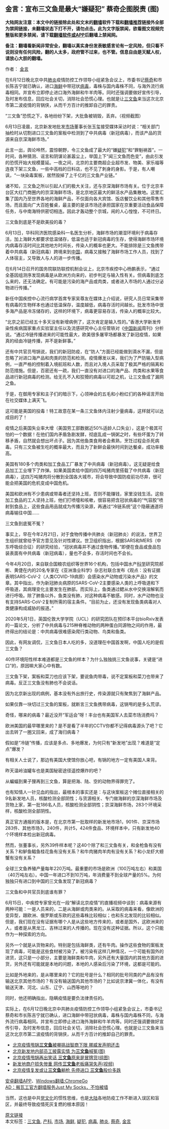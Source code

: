  <h2>金言：宣布三文鱼是最大“嫌疑犯” 蔡奇企图脱责 (图)</h2> <p class="notice"><b>大陆网友注意：本文中的链接除此处和文末的<a href="https://github.com/bannedbook/fanqiang" >翻墙</a>软件下载和<a href="https://github.com/killgcd/justmysocks/blob/master/README.md">翻墙推荐</a>链接外全部为禁网链接，未翻墙状态下打不开，请勿点击。此为文字版禁闻，欲看图文视频完整版和更多禁闻，请下载<a href="https://github.com/bannedbook/fanqiang">翻墙软件或APP</a>后翻墙上禁闻网。</p><p>备注：翻墙看新闻非常安全，翻墙以真实身份发表敏感言论有一定风险，但只看不说则没有任何风险，翻的人太多，政府管不过来，也不管。信息自由是天赋人权，请放心大胆的翻墙。</b></p>  <div class="entry"> <p>作者： <a href="https://www.bannedbook.org/bnews/tag/%E9%87%91%E8%A8%80/" class="st_tag internal_tag" rel="tag" title="标签 金言 下的日志">金言</a></p> <p id="summary">在6月12日晚北京中共<a href="https://www.bannedbook.org/bnews/tag/%e8%82%ba%e7%82%8e/" class="st_tag internal_tag" rel="tag" title="标签 肺炎 下的日志">肺炎</a>疫情防控工作领导小组紧急会议上，市委书记<a href="https://www.bannedbook.org/bnews/tag/%e8%94%a1%e5%a5%87/" class="st_tag internal_tag" rel="tag" title="标签 蔡奇 下的日志">蔡奇</a>和市长陈吉宁就已确认，进口<a href="https://www.bannedbook.org/bnews/tag/%E6%B5%B7%E9%B2%9C/" class="st_tag internal_tag" rel="tag" title="标签 海鲜 下的日志">海鲜</a>中带冠状<a href="https://www.bannedbook.org/bnews/tag/%e7%97%85%e6%af%92/" class="st_tag internal_tag" rel="tag" title="标签 病毒 下的日志">病毒</a>，毒株与国内毒株不同，与海外流行病毒相同。并宣布立即停止进口海外海鲜和牛羊肉等。同时还强调要做好宣传引导，及时发布信息，回应社会关切，消除社会恐慌心理。也就是让<a href="https://www.bannedbook.org/bnews/tag/%e4%b8%89%e6%96%87%e9%b1%bc/" class="st_tag internal_tag" rel="tag" title="标签 三文鱼 下的日志">三文鱼</a>来当这次北京市第二波疫情的背锅侠，从而千方百计的推卸自己的罪责。</p> <p id="conimg">“三文鱼”恐慌之下，各地纷纷下架，大批鱼被销毁，丢弃。（视频截图）</p> <p>6月13日凌晨，北京新发地批发<a href="https://www.bannedbook.org/bnews/tag/%E5%B8%82%E5%9C%BA/" class="st_tag internal_tag" rel="tag" title="标签 市场 下的日志">市场</a>董事长张玉玺接受媒体采访时说：“相关部门抽检时从切割进口三文鱼的案板中检测到了中共病毒（新冠病毒），而该产品的货源来自京深海鲜市场。”</p> <p>此言一出，舆论哗然，震惊朝野，令三文鱼成了最大的“嫌<a href="https://www.bannedbook.org/bnews/tag/%E7%96%91%E7%8A%AF/" class="st_tag internal_tag" rel="tag" title="标签 疑犯 下的日志">疑犯</a>”和“罪魁祸首”。一时间，各种猜测、谣言和阴谋论甚嚣尘上，举国上下“闻三文鱼而色变”，由此引发的恐慌开始大规模蔓延。一夜之间，北京的主要商超企业超市发、物美、家乐福等连夜下架三文鱼，一些中高档的日料店，也不见了刺身的身影。于是，有人嘲讽，“一块染毒案板，居然毁掉了上千亿的三文鱼产业链。”</p> <p>诸不知，三文鱼之所以引起人们的极大关注，还与京深海鲜市场有关。位于北京丰台区大红门商圈内的京深海鲜市场，是北京地区最大的鲜活水产品集散地。这里汇集了国内乃至世界各地的海鲜产品，不仅面向各大宾馆、饭店餐饮业和其他零售市场，而且面向广大百姓餐桌，最主要的是该市场还承担国家在京重要活动食品保障任务，与中南海特供密切相连。因此才轰动整个京城，闹的人心惶惶，不可终日。</p> <p>三文鱼到底是不是欧美投的毒？</p> <p>6月13日，华科同济医院感染科一名医生分析，海鲜市场的潮湿环境利于病毒存活，加上海鲜大都要求低温储存，低温也适于新冠病毒的生存，使得海鲜市场环境内病毒存活时间比其他地方时间长，传染人的概率也更大。不能排除是三文鱼携带着中共病毒（新冠病毒）跨境来到<span class='wp_keywordlink_affiliate'><a href="https://www.bannedbook.org/" title="中国" target="_blank">中国</a></span>，病毒又接触了海鲜市场工作人员，找到了人体宿主，又导致人与人的进一步传播。</p> <p>在6月14日召开的国务院联防联控机制会议上，北京市疾控中心杨鹏表示，“通过全基因组测序发现病毒是从欧洲方向来的，初步判定与输入性有关。但病毒到底怎么来的，还无法确定。有可能是污染的海产品或肉类，或者进入市场的人通过分泌物进行传播。”</p> <p>新任中国疾控中心流行病学首席专家吴尊友在媒体上介绍说，研究人员日常采集带有病毒的生物样本也通过低温保存，温度越低，病毒存活时间越长。批发市场中很多海产品是冷冻储存的，这样的环境下，病毒更容易存活，传染人的概率比较大。</p>  <p>“北京之前已经五十多天没有新增病例了，这次肯定是输入性的。”香港大学新发传染性疾病国家重点实验室主任以及流感研究中心主任管轶对《<span class='wp_keywordlink_affiliate'><a href="https://www.bannedbook.org/bnews/cnnews/" title="中国新闻">中国新闻</a></span>周刊》分析说。“通过冷链传播进来的可能性最大，欧美很多屠宰场都暴发了新冠疫情，如果真的经由冷链传播，并不是新鲜事。”</p> <p>还有中共官员甩锅说，我们的新冠防疫，在“防人”方面已经能做到滴水不漏，但是忽略了对进口海产品和肉类的防范和检测。疫情爆发以来，我们为了严防输入型病例，一直严格的控制着入境航班和人数，而且对入境人员采取了极其严格的隔离和防范措施。但是，百密还有一疏，我们一直没有对进口的海产品、肉类和水果等食品进行新冠病毒的检测。给无孔不入和狡猾的病毒以可趁之机，让三文鱼成了漏网之鱼。</p> <p>于是，在御用专家和主子们的暗示下，心领神会的五毛和小粉红们的各种谣言开始在社交媒体上满天飞。</p> <p>这可能是美国的投毒！特工故意在某一条三文鱼体内注射少量病毒，这样就可以达成目的了！</p> <p>疫情之后美国失业率大增（美国劳工部数据近50%适龄人口失业），这是个极其可怕的一个数据！在他们国内矛盾急剧发酵，彻底乱成一锅粥之时，有些坏蛋为了转移矛盾，自然就会想出坏点子。因为其他鱼类食用者会煮熟，烹饪过程会杀死病毒。只有三文鱼被生吃的概率最大，而且为了新鲜会最快时间到达餐桌，成功率极高。</p> <p>美国有180多个肉类和加工食品工厂暴发了中共病毒（新冠病毒）。这无疑是给食品加工工业埋下了炸弹。如果美国卖给中国的四万吨猪肉里搭载了中共病毒（新冠病毒），这四万吨猪肉将分散到全国各大城市，将会导致中国防疫前功尽弃，很可能会把美国的危机变成中国危机。</p> <p>美国和欧洲有不少患病或带毒者还坚持上班，否则不能赚钱，家里没钱生活。这些加工食品的工人坚持上班，他们打喷嚏和咳嗽，很容易把含冠状病毒的“气容胶”喷射到食品上，这些食品用品就成为传播污染源，再通过“冷链系统”这个隐蔽通道将病毒输往中国……</p> <p>三文鱼到底冤不冤？</p> <p>事实上，早在今年2月21日，对于食物传播中共肺炎（新冠肺炎）的说法，世界卫生组织就曾给予官方意见及针对性建议。世卫组织指出，根据SARS和MERS（中东呼吸综合征）的研究经验，“冠状病毒并不通过食物传播。”即便在食品或食品包装表面有中共病毒（新冠病毒），量也不会多，存活时间也不会长。</p> <p>今年4月20日，来自联合国粮农组织等世界16个机构，包括中国水产<span class='wp_keywordlink'><a href="https://www.bannedbook.org/forum11/topic309.html" title="禁片：“科学”的棍子" target="_blank">科学</a></span>研究院郝彬、黄倢在内的20名专家在《亚洲渔业科学》杂志社联合发布《观点：没有证据表明SARS-CoV-2（人类COVID-19病原）会感染水产动物或污染水产品》的文章。其中指出，作为新冠肺炎病原的SARS-CoV-2主要感染人类的上呼吸道和下呼吸道，其病理变化主要发生在肺部。而实际上，鱼类通过鳃从水中交换溶解氧而进行呼吸。除了肺鱼以外，鱼类没有肺，对这种病毒不敏感。同时，水产动物也没有支持SARS-CoV-2复制所需的宿主条件。“目前为止，还没有发现鱼类病毒对人类健康构成威胁的报道。”</p>  <p>2020年5月1日，英国伦敦大学学院（UCL）的研究团队在预印本平台bioRxiv发表的一篇论文，分析了中共病毒与215种脊椎动物的两种蛋白同源物之间的作用，最终得出的结论是：中共病毒很难感染爬行类动物、鸟类和鱼类。</p> <p>因此，有网友调侃，三文鱼日本人吃的多，没道理在中国首发啊，中国人吃的是假三文鱼？</p> <p>40件环境阳性样本难道都是三文鱼的样本？为什么独独挑三文鱼说事，关键是“进口”的，原因嘛大家心中有数。</p> <p>三文鱼下架，案板和菜刀也应该下架，要说鱼肉带毒，说不定案板和菜刀也带来了病毒。反正三文鱼没有肺也不会说话。</p> <p>因为北京新出现的病例，基本没有外出旅行史，传染源就只有聚焦到了海鲜产品。</p> <p>如果仅靠一块切过三文鱼的案板，就断言三文鱼携带病毒，这锅甩的是多么荒谬。</p> <p>奇怪，哪来的病毒？最近没开“军运会”呀！丰台也有美国军人去菜市场消费吗？</p> <p>欧洲美国的最早哪里来的？是不是看了半年的CCTV你都不记得病毒源头了吧？它出去转了一圈又回来，成了海归病毒？</p> <p>假如是“冷链”传播，应该是多点、多地爆发，为何只有“新发地”出现？难道是“定点”爆发？</p> <p>有相关人士说了，那边有美国大使馆你放心吧，有锅的地方一定有美国人来背。</p>  <p>昨天温岭油罐车也是美国秘密途径遥控爆炸的吧？</p> <p>从蝙蝠到果子狸再到三文鱼，算是把海、陆、空的动物界得罪完了。</p> <p>也有知情人一针见血的指出，最根本的事实还是：与这块案板这个摊位直接相关的9名新发地人员，核酸检测全部阴性；与货源相关、专门做海鲜的京深海鲜市场及货物上家，第一批186名人员，核酸检测全部阴性；京深海鲜市场，283个环境采样，核酸检测全部阴性。</p> <p>真正官方通报的版本是，在北京市第一批取样的新发地市场1，901件、京深市场283件、其他市场3，240件，共计5，424件食品、环境样本中，只有新发地40个环境样本检出新冠病毒。</p> <p>然而，张董事长，另外39件样本呢？这40个除了和三文鱼有关，和金枪鱼有没有关系？和鲈鱼鲳鱼桂花鱼有没有关系？和牛肉猪肉羊肉有没有关系？和小龙虾大螃蟹有没有关系？</p> <p>全球三文鱼养殖产量每年220万吨。最重要的市场是欧洲（100万吨左右）和美国（40万吨左右）。中国一年进口不到10万吨，年消费量不到全球产量的5%。为何独独只有进口到中国的三文鱼发现了新冠病毒？</p> <p>三文鱼和中共官员到底谁有罪？</p> <p>6月15日，中疾控专家曾光在一段“解读北京疫情”的直播视频中谈到：病毒来源有两种可能：一是人员来的，二是从海鲜或肉类来的。从采取的病毒来看，像欧洲的变异型，跟欧洲、俄罗斯或东欧的这些毒株比较相似；也和东北发现的比较相似。但是，我们现在没有证据有哪个人是从这些地方传来的，或者是国外，这欧洲来的人，或者是从黑龙江、吉林过来的人传播的。现在没有这种证据。所以，这个只能作为一种探索的方向。</p> <p>另外一个就是从货物来的。特别是包括海鲜类，还有牛肉。操作这些食物的案板发现了病毒，可能是这些食材被污染了。被污染有这样几种情况，一个可能有国外的进货，这只是一小部分，主要是海鲜类和牛肉，另外还有大量国内的其他方面的进货，另外还有可能就是本地的问题，本地的人感染后污染了环境，这都是可能的。</p> <p>比如是外地来的，是从哪里来的？它的批号是什么？相同的批号同类的产品有没有输送北京其他市场的？有没有输送国内其他市场的？比如说京津冀一体化，有没有输送天津、河北、山东、辽宁、山西等地的？</p>  <p>同时，他还明确指出，隐瞒疫情是要负法律责任的。</p> <p>实际上，在6月12日晚北京中共肺炎疫情防控工作领导小组紧急会议上，市委书记蔡奇和市长陈吉宁就已确认，进口海鲜中带冠状病毒，毒株与国内毒株不同，与海外流行病毒相同。并宣布立即停止进口海外海鲜和牛羊肉等。同时还强调要做好宣传引导，及时发布信息，回应社会关切，消除社会恐慌心理。也就是让三文鱼来当这次北京市第二波疫情的背锅侠，从而千方百计的推卸自己的罪责。</p> <ul class='op-related-articles' title='相关阅读'> <li><a href='https://www.bannedbook.org/bnews/comments/20200617/1345979.html' target='_blank'>北京疫情甩锅<b>三文鱼</b>被嘲挑战智商下限 挪威发声明还击</a></li> <li><a href='https://www.bannedbook.org/bnews/cbnews/20200617/1345956.html' target='_blank'>北京新发地内部员工披露实情 为<b>三文鱼</b>喊冤(图)</a></li> <li><a href='https://www.bannedbook.org/bnews/cbnews/20200616/1345737.html' target='_blank'>北京疫情甩锅再出笑话 <b>三文鱼</b>原来是冒牌货(组图)</a></li> <li><a href='https://www.bannedbook.org/bnews/cbnews/20200616/1345727.html' target='_blank'>新发地商户损失惨重 网传<b>三文鱼</b>老板痛哭失声(视频)</a></li> <li><a href='https://www.bannedbook.org/bnews/headline/20200616/1345706.html' target='_blank'>北京疫情复发或让<b>三文鱼</b>躺枪 先停进口 <b>三文鱼</b>股价多跌</a></li> </ul> <div class="texttj"> <a href="https://github.com/bannedbook/fanqiang/wiki/%E7%A6%81%E9%97%BB%E7%BD%91%E5%AE%89%E5%8D%93%E7%BF%BB%E5%A2%99%E6%96%B0%E9%97%BBAPP" target="_blank">安卓翻墙APP</a>、<a href="https://github.com/bannedbook/fanqiang/wiki/Chrome%E4%B8%80%E9%94%AE%E7%BF%BB%E5%A2%99%E5%8C%85" target="_blank">Windows翻墙:ChromeGo</a><br/> <a href="https://github.com/killgcd/justmysocks/blob/master/README.md" target="_blank">AD：搬瓦工官方翻墙服务Just My Socks，不怕被墙</a> </div><p>当然，这也是中共<span class='wp_keywordlink'><a href="https://www.bannedbook.org/forum2/topic3.html" title="《解体党文化》" target="_blank">党文化</a></span>的惯性思维，也是<span class='wp_keywordlink_affiliate'><a href="https://www.bannedbook.org/" title="大陆" target="_blank">大陆</a></span>各地防疫工作不断进入误区和盲区，并最终导致疫情死灰复燃的根本原因！</p><a name='sharetosocial'></a>         <div><a href='https://www.bannedbook.org/bnews/comments/20200617/1346081.html'>原文链接</a></div>  </div><!--END ENTRY--> <div class="postfooter"> <div>本文标签：<a href="https://www.bannedbook.org/bnews/tag/%e4%b8%89%e6%96%87%e9%b1%bc/" rel="tag">三文鱼</a>, <a href="https://www.bannedbook.org/bnews/tag/%e4%ba%a7%e7%a7%91/" rel="tag">产科</a>, <a href="https://www.bannedbook.org/bnews/tag/%E5%B8%82%E5%9C%BA/" rel="tag">市场</a>, <a href="https://www.bannedbook.org/bnews/tag/%E6%B5%B7%E9%B2%9C/" rel="tag">海鲜</a>, <a href="https://www.bannedbook.org/bnews/tag/%E7%96%91%E7%8A%AF/" rel="tag">疑犯</a>, <a href="https://www.bannedbook.org/bnews/tag/%e7%97%85%e6%af%92/" rel="tag">病毒</a>, <a href="https://www.bannedbook.org/bnews/tag/%e8%82%ba%e7%82%8e/" rel="tag">肺炎</a>, <a href="https://www.bannedbook.org/bnews/tag/%e8%94%a1%e5%a5%87/" rel="tag">蔡奇</a>, <a href="https://www.bannedbook.org/bnews/tag/%E9%87%91%E8%A8%80/" rel="tag">金言</a></div>  </div><!--END POSTFOOTER--> 